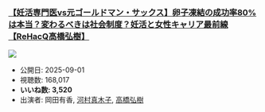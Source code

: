 ### [【妊活専門医vs元ゴールドマン・サックス】卵子凍結の成功率80%は本当？変わるべきは社会制度？妊活と女性キャリア最前線【ReHacQ高橋弘樹】](https://www.youtube.com/watch?v=d_dkHgvQgoQ)
[![](https://img.youtube.com/vi/d_dkHgvQgoQ/sddefault.jpg)](https://www.youtube.com/watch?v=d_dkHgvQgoQ)
-   公開日: 2025-09-01
-   視聴数: 168,017
-   **いいね数: 3,520**
-   出演者: 岡田有香, [河村真木子](/rehacq_fan/people/河村真木子 "wikilink"), [高橋弘樹](/rehacq_fan/people/高橋弘樹 "wikilink")
